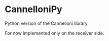 # CannelloniPy
Python version of the Cannelloni library

For now implemented only on the receiver side.